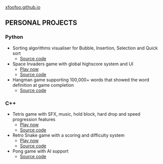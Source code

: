 [xfoofoo.github.io](https://xfoofoo.github.io)

## PERSONAL PROJECTS
### Python
- Sorting algorithms visualiser for Bubble, Insertion, Selection and Quick sort
  - [Source code](https://github.com/xFooFoo/Sorting-Algorithm-Visualizer)
- Space Invaders game with global highscore system and UI
  - [Play now](https://spacemonster.netlify.app)
  - [Source code](https://github.com/xFooFoo/Space-Invaders)
- Hangman game supporting 100,000+ words that showed the word definition at game completion
  - [Source code](https://github.com/xFooFoo/Hangman) <br>


### C++
- Tetris game with SFX, music, hold block, hard drop and speed progression features
  - [Play now](https://arcade-tetris.netlify.app/)
  - [Source code](https://github.com/xFooFoo/Tetris)
- Retro Snake game with a scoring and difficulty system
  - [Play now](https://retro-snake.netlify.app/)
  - [Source code](https://github.com/xFooFoo/Retro-Snake)
- Pong game with AI support
  - [Source code](https://github.com/xFooFoo/Pong-Game)


